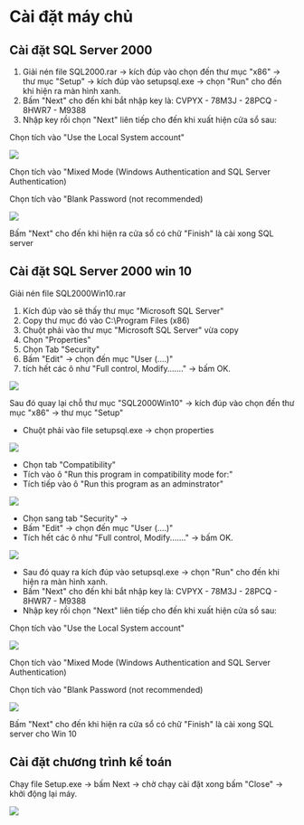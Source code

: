 # Cài đặt máy chủ

## Cài đặt SQL Server 2000

1. Giải nén file SQL2000.rar -&gt; kích đúp vào chọn đến thư mục "x86" -&gt; thư mục "Setup" -&gt; kích đúp vào setupsql.exe -&gt; chọn "Run" cho đến khi hiện ra màn hình xanh.
2. Bấm "Next" cho đến khi bắt nhập key là: CVPYX - 78M3J - 28PCQ - 8HWR7 - M9388
3. Nhập key rồi chọn "Next" liên tiếp cho đến khi xuất hiện cửa sổ sau:

Chọn tích vào "Use the Local System account"

![](../.gitbook/assets/image%20%282%29.png)

Chọn tích vào "Mixed Mode \(Windows Authentication and SQL Server Authentication\)

Chọn tích vào "Blank Password \(not recommended\)

![](../.gitbook/assets/image%20%284%29.png)

Bấm "Next" cho đến khi hiện ra cửa sổ có chữ "Finish" là cài xong SQL server  

## Cài đặt SQL Server 2000 win 10

Giải nén file SQL2000Win10.rar 

1. Kích đúp vào sẽ thấy thư mục "Microsoft SQL Server" 
2. Copy thư mục đó vào C:\Program Files \(x86\) 
3. Chuột phải vào thư mục "Microsoft SQL Server" vừa copy 
4. Chọn "Properties" 
5. Chọn Tab "Security" 
6. Bấm "Edit" -&gt; chọn đến mục "User \(....\)" 
7. tích hết các ô như "Full control, Modify......."  -&gt; bấm OK.

![](../.gitbook/assets/1%20%283%29.png)

Sau đó quay lại chỗ thư mục "SQL2000Win10" -&gt; kích đúp vào chọn đến thư mục "x86" -&gt; thư mục "Setup"

* Chuột phải vào file setupsql.exe -&gt; chọn properties 

![](../.gitbook/assets/1%20%281%29.png)

* Chọn tab "Compatibility"
* Tích vào ô "Run this program in compatibility mode for:"
* Tích tiếp vào ô "Run this program as an adminstrator"

![](../.gitbook/assets/image%20%285%29.png)

* Chọn sang tab "Security" -&gt; 
* Bấm "Edit" -&gt; chọn đến mục "User \(....\)" 
* Tích hết các ô như "Full control, Modify......."  -&gt; bấm OK.

![](../.gitbook/assets/1%20%285%29.png)



* Sau đó quay ra kích đúp vào setupsql.exe -&gt; chọn "Run" cho đến khi hiện ra màn hình xanh.
* Bấm "Next" cho đến khi bắt nhập key là: CVPYX - 78M3J - 28PCQ - 8HWR7 - M9388
* Nhập key rồi chọn "Next" liên tiếp cho đến khi xuất hiện cửa sổ sau:

Chọn tích vào "Use the Local System account"

![](../.gitbook/assets/image%20%282%29.png)

Chọn tích vào "Mixed Mode \(Windows Authentication and SQL Server Authentication\)

Chọn tích vào "Blank Password \(not recommended\)

![](../.gitbook/assets/image%20%284%29.png)

Bấm "Next" cho đến khi hiện ra cửa sổ có chữ "Finish" là cài xong SQL server  cho Win 10

## Cài đặt chương trình kế toán

Chạy file Setup.exe -&gt; bấm Next -&gt; chờ chạy cài đặt xong bấm "Close" -&gt; khởi động lại máy.

![](../.gitbook/assets/image%20%2812%29.png)



